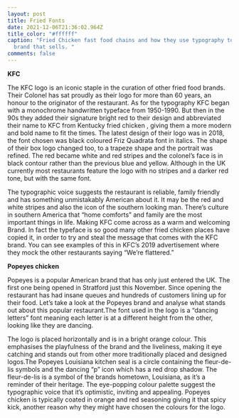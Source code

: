 ```yaml
---
layout: post
title: Fried Fonts
date: 2021-12-06T21:36:02.964Z
title_color: "#ffffff"
caption: "Fried Chicken fast food chains and how they use typography to create a
  brand that sells. "
comments: false
---
```

**KFC** 

The KFC logo is an iconic staple in the curation of other fried food brands. Their Colonel has sat proudly as their logo for more than 60 years, an honour to the originator of the restaurant. As for the typography KFC began with a monochrome handwritten typeface from 1950-1990. But then in the 90s they added their signature bright red to their design and abbreviated their name to KFC from Kentucky fried chicken , giving them a more modern and bold name to fit the times. The latest design of their logo was in 2018, the font chosen was black coloured Friz Quadrata font in italics. The shape of their box logo changed too, to a trapeze shape and the portrait was refined. The red became white and red stripes and the colonel’s face is in black contour rather than the previous blue and yellow. Although in the UK currently most restaurants feature the logo with no stripes and a darker red tone, but with the same font.

The typographic voice suggests the restaurant is reliable, family friendly and has something unmistakably American about it. It may be the red and white stripes and also the icon of the southern looking man. There’s culture in southern America that “home comforts” and family are the most important things in life. Making KFC come across as a warm and welcoming Brand. In fact the typeface is so good many other fried chicken places have copied it, in order to try and steal the message that comes with the KFC brand. You can see examples of this in KFC’s 2019 advertisement where they mock the other restaurants saying “We’re flattered.”

**Popeyes chicken** 

Popeyes is a popular American brand that has only just entered the UK. The first one being opened in Stratford just this November. Since opening the restaurant has had insane queues and hundreds of customers lining up for their food. Let’s take a look at the Popeyes brand and analyse what stands out about this popular restaurant.The font used in the logo is a “dancing letters” font meaning each letter is at a different height from the other, looking like they are dancing. 

The logo is placed horizontally and is in a bright orange colour. This emphasises the playfulness of the brand and the liveliness, making it eye catching and stands out from other more traditionally placed and designed logos.The Popeyes Louisiana kitchen seal is a circle containing the fleur-de-lis symbols and the dancing “p” icon which has a red drop shadow. The fleur-de-lis is a symbol of the brands hometown, Louisiana, as it’s a reminder of their heritage. The eye-popping colour palette suggest the typographic voice that it’s optimistic, inviting and appealing. Popeyes chicken is typically coated in orange and red seasoning giving it that spicy kick, another reason why they might have chosen the colours for the logo.